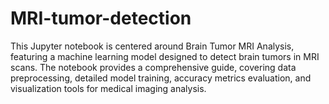 # MRI-tumor-detection
This Jupyter notebook is centered around Brain Tumor MRI Analysis, featuring a machine learning model designed to detect brain tumors in MRI scans. The notebook provides a comprehensive guide, covering data preprocessing, detailed model training, accuracy metrics evaluation, and visualization tools for medical imaging analysis.
